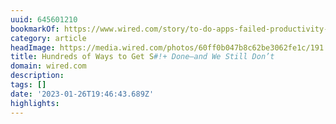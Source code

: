 ```yaml
---
uuid: 645601210
bookmarkOf: https://www.wired.com/story/to-do-apps-failed-productivity-tools/
category: article
headImage: https://media.wired.com/photos/60ff0b047b8c62be3062fe1c/191:100/w_1280,c_limit/wired%20to%20do%20app%20main%20art%20online.png
title: Hundreds of Ways to Get S#!+ Done—and We Still Don’t
domain: wired.com
description:
tags: []
date: '2023-01-26T19:46:43.689Z'
highlights:
---
```




